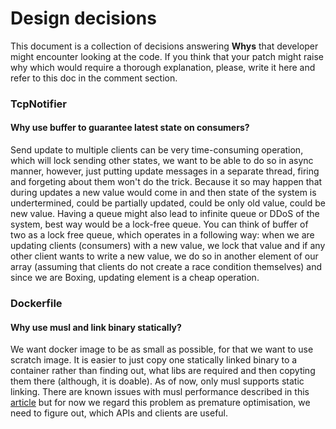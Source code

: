 # Design decisions

This document is a collection of decisions answering **Whys** that developer might encounter
looking at the code. If you think that your patch might raise why which would require a thorough
explanation, please, write it here and refer to this doc in the comment section.

### TcpNotifier

#### Why use buffer to guarantee latest state on consumers?

Send update to multiple clients can be very time-consuming operation, which will lock sending other states, we want to be able to do so in async manner, however, just putting update messages in a separate thread, firing and forgeting about them won't do the trick. Because it so may happen that during updates a new value would come in and then state of the system is undertermined, could be partially updated, could be only old value, could be new value. Having a queue might also lead to infinite queue or DDoS of the system, best way would be a lock-free queue. You can think of buffer of two as a lock free queue, which operates in a following way: when we are updating clients (consumers) with a new value, we lock that value and if any other client wants to write a new value, we do so in another element of our array (assuming that clients do not create a race condition themselves) and since we are Boxing, updating element is a cheap operation.

### Dockerfile

#### Why use musl and link binary statically?

We want docker image to be as small as possible, for that we want to use scratch image.
It is easier to just copy one statically linked binary to a container rather than finding out,
what libs are required and then copyting them there (although, it is doable). As of now, only
musl supports static linking. There are known issues with musl performance described in this
[article](https://andygrove.io/2020/05/why-musl-extremely-slow/) but for now we regard this 
problem as premature optimisation, we need to figure out, which APIs and clients are useful. 
